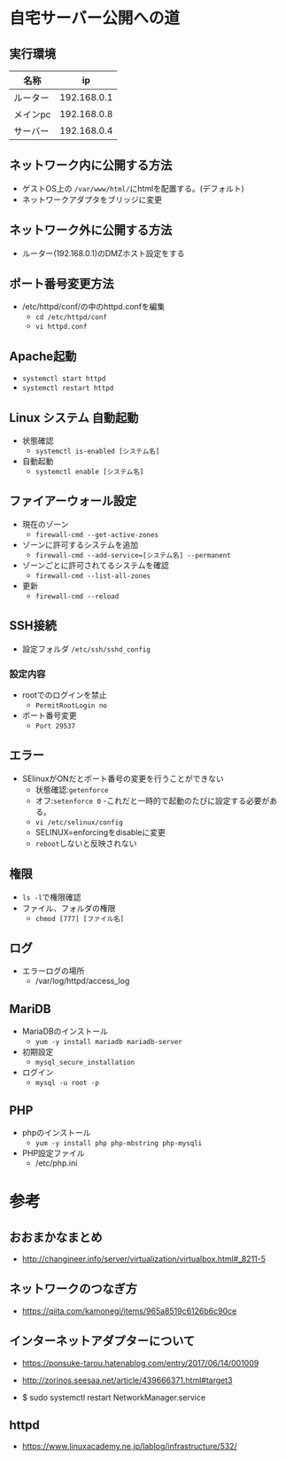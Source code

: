 # 自宅サーバー公開への道
## 実行環境

| 名称 | ip |
|------|------|
|ルーター|192.168.0.1|
|メインpc|192.168.0.8|
|サーバー|192.168.0.4|

## ネットワーク内に公開する方法

- ゲストOS上の `/var/www/html/`にhtmlを配置する。(デフォルト)
- ネットワークアダプタをブリッジに変更

## ネットワーク外に公開する方法
- ルーター(192.168.0.1)のDMZホスト設定をする

## ポート番号変更方法
- /etc/httpd/conf/の中のhttpd.confを編集
  - `cd /etc/httpd/conf`
  - `vi httpd.conf`

## Apache起動
- `systemctl start httpd`
- `systemctl restart httpd`

## Linux システム 自動起動
- 状態確認
  - `systemctl is-enabled [システム名]`
- 自動起動
  - `systemctl enable [システム名]`

## ファイアーウォール設定
- 現在のゾーン
  - `firewall-cmd --get-active-zones`
- ゾーンに許可するシステムを追加
  - `firewall-cmd --add-service=[システム名] --permanent`
- ゾーンごとに許可されてるシステムを確認
  - `firewall-cmd --list-all-zones`
- 更新
  - `firewall-cmd --reload`

## SSH接続
- 設定フォルダ `/etc/ssh/sshd_config`
### 設定内容
- rootでのログインを禁止
  - `PermitRootLogin no`
- ポート番号変更
  - `Port 29537`
 
## エラー
- SElinuxがONだとポート番号の変更を行うことができない
  - 状態確認:`getenforce`
  - オフ:`setenforce 0`
  -これだと一時的で起動のたびに設定する必要がある。
  - `vi /etc/selinux/config`
  - SELINUX=enforcingをdisableに変更
  - `reboot`しないと反映されない

## 権限
- `ls -l`で権限確認
- ファイル、フォルダの権限
  - `chmod [777] [ファイル名]`


## ログ
- エラーログの場所
  - /var/log/httpd/access_log

## MariDB

- MariaDBのインストール
  - `yum -y install mariadb mariadb-server`
- 初期設定
  - `mysql_secure_installation`
- ログイン
  - `mysql -u root -p`

## PHP

- phpのインストール
  - `yum -y install php php-mbstring php-mysqli`
- PHP設定ファイル
  - /etc/php.ini

# 参考

## おおまかなまとめ
- http://changineer.info/server/virtualization/virtualbox.html#_8211-5

## ネットワークのつなぎ方
- https://qiita.com/kamonegi/items/965a8519c6126b6c90ce

## インターネットアダプターについて
- https://ponsuke-tarou.hatenablog.com/entry/2017/06/14/001009
- http://zorinos.seesaa.net/article/439666371.html#target3

- $ sudo systemctl restart NetworkManager.service

## httpd
- https://www.linuxacademy.ne.jp/lablog/infrastructure/532/

